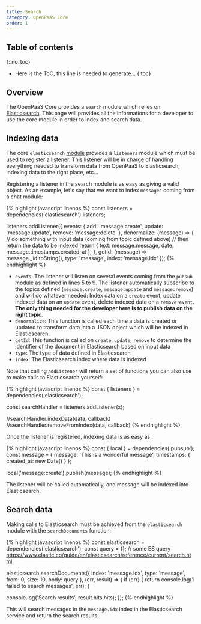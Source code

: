 ```yaml
---
title: Search
category: OpenPaaS Core
order: 1
---
```


## Table of contents
{:.no_toc}

* Here is the ToC, this line is needed to generate...
{:toc}

## Overview

The OpenPaaS Core provides a `search` module which relies on [Elasticsearch](https://www.elastic.co/products/elasticsearch).
This page will provides all the informations for a developer to use the core module in order to index and search data.

## Indexing data

The core `elasticsearch` [module](https://ci.linagora.com/linagora/lgs/openpaas/esn/tree/master/backend/core/elasticsearch) provides a `listeners` module which must be used to register a listener. This listener will be in charge of handling everything needed to transform data from OpenPaaS to Elasticsearch, indexing data to the right place, etc...

Registering a listener in the search module is as easy as giving a valid object. As an example, let's say that we want to index `messages` coming from a chat module:

{% highlight javascript linenos %}
const listeners = dependencies('elasticsearch').listeners;

listeners.addListener({
  events: {
    add: 'message:create',
    update: 'message:update',
    remove: 'message:delete'
  },
  denormalize: (message) => {
    // do something with input data (coming from topic defined above)
    // then return the data to be indexed
    return {
      text: message.message,
      date: message.timestamps.created_at
    };
  },
  getId: (message) => message._id.toString(),
  type: 'message',
  index: 'message.idx'
});
{% endhighlight %}

- `events`: The listener will listen on several events coming from the `pubsub` module as defined in lines 5 to 9. The listener automatically subscribe to the topics defined (`message:create`, `message:update` and `message:remove`) and will do whatever needed: Index data on a `create` event, update indexed data on an `update` event, delete indexed data on a `remove event`. **The only thing needed for the developer here is to publish data on the right topic**.
- `denormalize`: This function is called each time a data is created or updated to transform data into a JSON object which will be indexed in Elasticsearch.
- `getId`: This function is called on `create`, `update`, `remove` to determine the identifier of the document in Elasticsearch based on input data
- `type`: The type of data defined in Elasticsearch
- `index`: The Elasticsearch index where data is indexed

Note that calling `addListener` will return a set of functions you can also use to make calls to Elasticsearch yourself:

{% highlight javascript linenos %}
const { listeners } = dependencies('elasticsearch');

const searchHandler = listeners.addListener(x);

//searchHandler.indexData(data, callback)
//searchHandler.removeFromIndex(data, callback)
{% endhighlight %}

Once the listener is registered, indexing data is as easy as:

{% highlight javascript linenos %}
const { local } = dependencies('pubsub');
const message = {
  message: 'This is a wonderful message',
  timestamps: {
    created_at: new Date()
  }
};

local('message:create').publish(message);
{% endhighlight %}

The listener will be called automatically, and message will be indexed into Elasticsearch.

## Search data

Making calls to Elasticsearch must be achieved from the `elasticsearch` module with the `searchDocuments` function:

{% highlight javascript linenos %}
const elasticsearch = dependencies('elasticsearch');
const query = {}; // some ES query https://www.elastic.co/guide/en/elasticsearch/reference/current/search.html

elasticsearch.searchDocuments({
  index: 'message.idx',
  type: 'message',
  from: 0,
  size: 10,
  body: query
}, (err, result) => {
  if (err) {
    return console.log('I failed to search messages', err);
  }

  console.log('Search results', result.hits.hits);
});
{% endhighlight %}

This will search messages in the `message.idx` index in the Elasticsearch service and return the search results.
